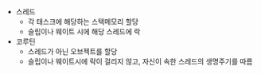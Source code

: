 - 스레드
	- 각 태스크에 해당하는 스택메모리 할당
	- 슬립이나 웨이트 시에 해당 스레드에 락
- 코루틴
	- 스레드가 아닌 오브젝트를 할당
	- 슬립이나 웨이트시에 락이 걸리지 않고, 자신이 속한 스레드의 생명주기를 따름